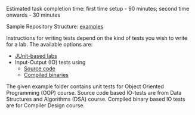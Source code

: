 Estimated task completion time: first time setup - 90 minutes; second time onwards - 30 minutes

Sample Repository Structure: [examples](https://github.com/AutolabJS/AutolabJS/tree/master/docs/examples)

Instructions for writing tests depend on the kind of tests you wish to write for a lab. The available options are:

* [JUnit-based labs](https://github.com/AutolabJS/AutolabJS/wiki/v0.2.0-Creating-Labs-for-JUnit-Tests)
* Input-Output (IO) tests using
    * [Source code](https://github.com/AutolabJS/AutolabJS/wiki/v0.2.0-Creating-Labs-for-IO-Tests-with-Source-Code)
    * [Compiled binaries](https://github.com/AutolabJS/AutolabJS/wiki/v0.2.0-Creating-Labs-for-IO-Tests-with-Compiled-Binaries)

The given example folder contains unit tests for Object Oriented Programming (OOP) course. Source code based IO-tests are from Data Structures and Algorithms (DSA) course. Compiled binary based IO tests are for Compiler Design course.